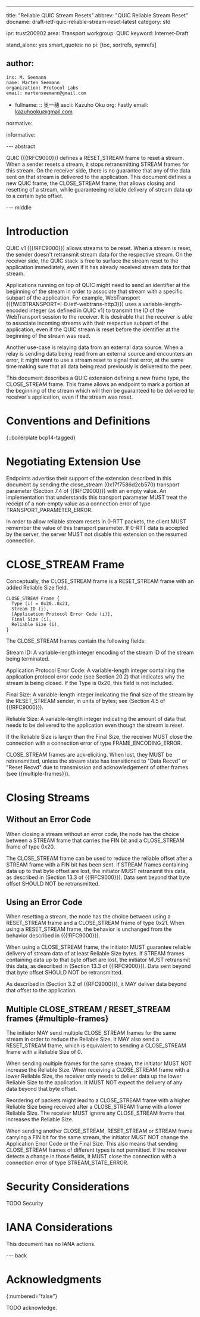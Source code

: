 ---
title: "Reliable QUIC Stream Resets"
abbrev: "QUIC Reliable Stream Reset"
docname: draft-ietf-quic-reliable-stream-reset-latest
category: std

ipr: trust200902
area: Transport
workgroup: QUIC
keyword: Internet-Draft

stand_alone: yes
smart_quotes: no
pi: [toc, sortrefs, symrefs]

author:
 -
    ins: M. Seemann
    name: Marten Seemann
    organization: Protocol Labs
    email: martenseemann@gmail.com
 -
    fullname:
      :: 奥一穂
      ascii: Kazuho Oku
    org: Fastly
    email: kazuhooku@gmail.com

normative:

informative:


--- abstract

QUIC ({{!RFC9000}}) defines a RESET_STREAM frame to reset a stream. When a
sender resets a stream, it stops retransmitting STREAM frames for this stream.
On the receiver side, there is no guarantee that any of the data sent on that
stream is delivered to the application.
This document defines a new QUIC frame, the CLOSE_STREAM frame, that allows
closing and resetting of a stream, while guaranteeing reliable delivery of
stream data up to a certain byte offset.

--- middle

# Introduction

QUIC v1 ({{!RFC9000}}) allows streams to be reset.  When a stream is
reset, the sender doesn't retransmit stream data for the respective stream.
On the receiver side, the QUIC stack is free to surface the stream reset to the
application immediately, even if it has already received stream data for that
stream.

Applications running on top of QUIC might need to send an identifier at the
beginning of the stream in order to associate that stream with a specific
subpart of the application. For example, WebTransport
({{!WEBTRANSPORT=I-D.ietf-webtrans-http3}}) uses a variable-length-encoded
integer (as defined in QUIC v1) to transmit the ID of the WebTransport session to
the receiver. It is desirable that the receiver is able to associate incoming
streams with their respective subpart of the application, even if the QUIC stream
is reset before the identifier at the beginning of the stream was read.

Another use-case is relaying data from an external data source. When a relay
is sending data being read from an external source and encounters an error, it
might want to use a stream reset to signal that error, at the same time making
sure that all data being read previously is delivered to the peer.

This document describes a QUIC extension defining a new frame type, the
CLOSE_STREAM frame. This frame allows an endpoint to mark a portion at
the beginning of the stream which will then be guaranteed to be delivered to
receiver's application, even if the stream was reset.

# Conventions and Definitions

{::boilerplate bcp14-tagged}

# Negotiating Extension Use

Endpoints advertise their support of the extension described in this document by
sending the close_stream (0x17f7586d2cb570) transport parameter
(Section 7.4 of {{!RFC9000}}) with an empty value. An implementation that
understands this transport parameter MUST treat the receipt of a non-empty
value as a connection error of type TRANSPORT_PARAMETER_ERROR.

In order to allow reliable stream resets in 0-RTT packets, the client MUST
remember the value of this transport parameter.  If 0-RTT data is accepted by
the server, the server MUST not disable this extension on the resumed
connection.

# CLOSE_STREAM Frame

Conceptually, the CLOSE_STREAM frame is a RESET_STREAM frame with an
added Reliable Size field.

~~~
CLOSE_STREAM Frame {
  Type (i) = 0x20..0x21,
  Stream ID (i),
  [Application Protocol Error Code (i)],
  Final Size (i),
  Reliable Size (i),
}
~~~

The CLOSE_STREAM frames contain the following fields:

Stream ID:  A variable-length integer encoding of the stream ID of
      the stream being terminated.

Application Protocol Error Code:  A variable-length integer
    containing the application protocol error code (see Section 20.2)
    that indicates why the stream is being closed. If the Type is 0x20,
    this field is not included.

Final Size:  A variable-length integer indicating the final size of
    the stream by the RESET_STREAM sender, in units of bytes; see
    (Section 4.5 of {{!RFC9000}}).

Reliable Size:  A variable-length integer indicating the amount of
    data that needs to be delivered to the application even though
    the stream is reset.

If the Reliable Size is larger than the Final Size, the receiver MUST close the
connection with a connection error of type FRAME_ENCODING_ERROR.

CLOSE_STREAM frames are ack-eliciting. When lost, they MUST be retransmitted,
unless the stream state has transitioned to "Data Recvd" or "Reset Recvd" due
to transmission and acknowledgement of other frames (see {{multiple-frames}}).

# Closing Streams

## Without an Error Code

When closing a stream without an error code, the node has the choice between a
STREAM frame that carries the FIN bit and a CLOSE_STREAM frame of type 0x20.

The CLOSE_STREAM frame can be used to reduce the reliable offset after a
STREAM frame with a FIN bit has been sent. If STREAM frames containing data
up to that byte offset are lost, the initiator MUST retransmit this data, as
described in (Section 13.3 of {{!RFC9000}}). Data sent beyond that byte offset
SHOULD NOT be retransmitted.

## Using an Error Code

When resetting a stream, the node has the choice between using a RESET_STREAM
frame and a CLOSE_STREAM frame of type 0x21. When using a RESET_STREAM frame,
the behavior is unchanged from the behavior described in ({{!RFC9000}}).

When using a CLOSE_STREAM frame, the initiator MUST guarantee reliable delivery
of stream data of at least Reliable Size bytes. If STREAM frames containing data
up to that byte offset are lost, the initiator MUST retransmit this data, as
described in (Section 13.3 of {{!RFC9000}}). Data sent beyond that byte offset
SHOULD NOT be retransmitted.

As described in (Section 3.2 of {{RFC9000}}), it MAY deliver data beyond that
offset to the application.

## Multiple CLOSE_STREAM / RESET_STREAM frames {#multiple-frames}

The initiator MAY send multiple CLOSE_STREAM frames for the same
stream in order to reduce the Reliable Size.  It MAY also send a RESET_STREAM
frame, which is equivalent to sending a CLOSE_STREAM frame with a
Reliable Size of 0.

When sending multiple frames for the same stream, the initiator MUST NOT increase
the Reliable Size.  When receiving a CLOSE_STREAM frame with a lower
Reliable Size, the receiver only needs to deliver data up the lower Reliable
Size to the application. It MUST NOT expect the delivery of any data beyond that
byte offset.

Reordering of packets might lead to a CLOSE_STREAM frame with a higher
Reliable Size being received after a CLOSE_STREAM frame with a lower
Reliable Size.  The receiver MUST ignore any CLOSE_STREAM frame that
increases the Reliable Size.

When sending another CLOSE_STREAM, RESET_STREAM or STREAM frame carrying a FIN
bit for the same stream, the initiator MUST NOT change the Application Error
Code or the Final Size.  This also means that sending CLOSE_STREAM frames of
different types is not permitted. If the receiver detects a change in those
fields, it MUST close the connection with a connection error of type
STREAM_STATE_ERROR.

# Security Considerations

TODO Security


# IANA Considerations

This document has no IANA actions.



--- back

# Acknowledgments
{:numbered="false"}

TODO acknowledge.
